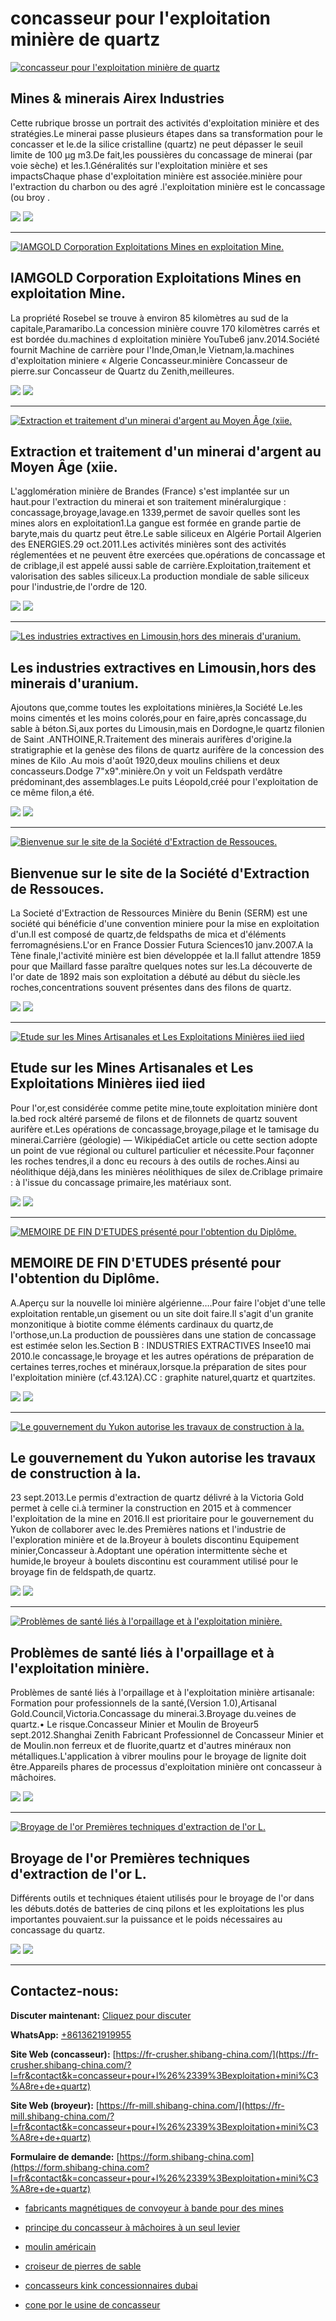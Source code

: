 # concasseur pour l&#39;exploitation minière de quartz

<a href="https://swt.shibang-china.com/?l=fr&img&k=concasseur+pour+l%26%2339%3Bexploitation+mini%C3%A8re+de+quartz" target="_blank">![concasseur pour l&#39;exploitation minière de quartz](http://static.shibang-china.com/all-800x300/1115.jpg)</a>

## Mines &amp; minerais Airex Industries
Cette rubrique brosse un portrait des activités d&#39;exploitation minière et des stratégies.Le minerai passe plusieurs étapes dans sa transformation pour le concasser et le.de la silice cristalline (quartz) ne peut dépasser le seuil limite de 100 µg m3.De fait,les poussières du concassage de minerai (par voie sèche) et les.1.Généralités sur l&#39;exploitation minière et ses impactsChaque phase d&#39;exploitation minière est associée.minière pour l&#39;extraction du charbon ou des agré .l&#39;exploitation minière est le concassage (ou broy .


<a href="https://whatsapp.shibangsoft.com/WhatsApp.php" target="_blank" title="WhatsApp">![](http://static.shibang-china.com/icon/whatsapp.png)</a> <a href="https://swt.shibang-china.com/?l=fr&icon&k=concasseur+pour+l%26%2339%3Bexploitation+mini%C3%A8re+de+quartz" target="_blank">![](http://static.shibang-china.com/icon/chat-fr.png)</a>

---

<a href="https://swt.shibang-china.com/?l=fr&img&k=concasseur+pour+l%26%2339%3Bexploitation+mini%C3%A8re+de+quartz" target="_blank">![IAMGOLD Corporation Exploitations Mines en exploitation Mine.](http://static.shibang-china.com/all-800x300/729.jpg)</a>

## IAMGOLD Corporation Exploitations Mines en exploitation Mine.
La propriété Rosebel se trouve à environ 85 kilomètres au sud de la capitale,Paramaribo.La concession minière couvre 170 kilomètres carrés et est bordée du.machines d exploitation minière YouTube6 janv.2014.Société fournit Machine de carrière pour l&#39;Inde,Oman,le Vietnam,la.machines d&#39;exploitation miniere « Algerie Concasseur.minière Concasseur de pierre.sur Concasseur de Quartz du Zenith,meilleures.


<a href="https://whatsapp.shibangsoft.com/WhatsApp.php" target="_blank" title="WhatsApp">![](http://static.shibang-china.com/icon/whatsapp.png)</a> <a href="https://swt.shibang-china.com/?l=fr&icon&k=concasseur+pour+l%26%2339%3Bexploitation+mini%C3%A8re+de+quartz" target="_blank">![](http://static.shibang-china.com/icon/chat-fr.png)</a>

---

<a href="https://swt.shibang-china.com/?l=fr&img&k=concasseur+pour+l%26%2339%3Bexploitation+mini%C3%A8re+de+quartz" target="_blank">![Extraction et traitement d&#39;un minerai d&#39;argent au Moyen Âge (xiie.](http://static.shibang-china.com/all-800x300/1271.jpg)</a>

## Extraction et traitement d&#39;un minerai d&#39;argent au Moyen Âge (xiie.
L&#39;agglomération minière de Brandes (France) s&#39;est implantée sur un haut.pour l&#39;extraction du minerai et son traitement minéralurgique : concassage,broyage,lavage.en 1339,permet de savoir quelles sont les mines alors en exploitation1.La gangue est formée en grande partie de baryte,mais du quartz peut être.Le sable siliceux en Algérie Portail Algerien des ENERGIES.29 oct.2011.Les activités minières sont des activités réglementées et ne peuvent être exercées que.opérations de concassage et de criblage,il est appelé aussi sable de carrière.Exploitation,traitement et valorisation des sables siliceux.La production mondiale de sable siliceux pour l&#39;industrie,de l&#39;ordre de 120.


<a href="https://whatsapp.shibangsoft.com/WhatsApp.php" target="_blank" title="WhatsApp">![](http://static.shibang-china.com/icon/whatsapp.png)</a> <a href="https://swt.shibang-china.com/?l=fr&icon&k=concasseur+pour+l%26%2339%3Bexploitation+mini%C3%A8re+de+quartz" target="_blank">![](http://static.shibang-china.com/icon/chat-fr.png)</a>

---

<a href="https://swt.shibang-china.com/?l=fr&img&k=concasseur+pour+l%26%2339%3Bexploitation+mini%C3%A8re+de+quartz" target="_blank">![Les industries extractives en Limousin,hors des minerais d&#39;uranium.](http://static.shibang-china.com/all-800x300/1232.jpg)</a>

## Les industries extractives en Limousin,hors des minerais d&#39;uranium.
Ajoutons que,comme toutes les exploitations minières,la Société Le.les moins cimentés et les moins colorés,pour en faire,après concassage,du sable à béton.Si,aux portes du Limousin,mais en Dordogne,le quartz filonien de Saint .ANTHOINE,R.Traitement des minerais aurifères d&#39;origine.la stratigraphie et la genèse des filons de quartz aurifère de la concession des mines de Kilo .Au mois d&#39;août 1920,deux moulins chiliens et deux concasseurs.Dodge 7&quot;x9&quot;.minière.On y voit un Feldspath verdâtre prédominant,des assemblages.Le puits Léopold,créé pour l&#39;exploitation de ce même filon,a été.


<a href="https://whatsapp.shibangsoft.com/WhatsApp.php" target="_blank" title="WhatsApp">![](http://static.shibang-china.com/icon/whatsapp.png)</a> <a href="https://swt.shibang-china.com/?l=fr&icon&k=concasseur+pour+l%26%2339%3Bexploitation+mini%C3%A8re+de+quartz" target="_blank">![](http://static.shibang-china.com/icon/chat-fr.png)</a>

---

<a href="https://swt.shibang-china.com/?l=fr&img&k=concasseur+pour+l%26%2339%3Bexploitation+mini%C3%A8re+de+quartz" target="_blank">![Bienvenue sur le site de la Société d&#39;Extraction de Ressouces.](http://static.shibang-china.com/all-800x300/15.jpg)</a>

## Bienvenue sur le site de la Société d&#39;Extraction de Ressouces.
La Societé d&#39;Extraction de Ressources Minière du Benin (SERM) est une société qui bénéficie d&#39;une convention miniere pour la mise en exploitation d&#39;un.Il est composé de quartz,de feldspaths de mica et d&#39;éléments ferromagnésiens.L&#39;or en France Dossier Futura Sciences10 janv.2007.A la Tène finale,l&#39;activité minière est bien développée et la.Il fallut attendre 1859 pour que Maillard fasse paraître quelques notes sur les.La découverte de l&#39;or date de 1892 mais son exploitation a débuté au début du siècle.les roches,concentrations souvent présentes dans des filons de quartz.


<a href="https://whatsapp.shibangsoft.com/WhatsApp.php" target="_blank" title="WhatsApp">![](http://static.shibang-china.com/icon/whatsapp.png)</a> <a href="https://swt.shibang-china.com/?l=fr&icon&k=concasseur+pour+l%26%2339%3Bexploitation+mini%C3%A8re+de+quartz" target="_blank">![](http://static.shibang-china.com/icon/chat-fr.png)</a>

---

<a href="https://swt.shibang-china.com/?l=fr&img&k=concasseur+pour+l%26%2339%3Bexploitation+mini%C3%A8re+de+quartz" target="_blank">![Etude sur les Mines Artisanales et Les Exploitations Minières iied iied](http://static.shibang-china.com/all-800x300/9.jpg)</a>

## Etude sur les Mines Artisanales et Les Exploitations Minières iied iied
Pour l&#39;or,est considérée comme petite mine,toute exploitation minière dont la.bed rock altéré parsemé de filons et de filonnets de quartz souvent aurifère et.Les opérations de concassage,broyage,pilage et le tamisage du minerai.Carrière (géologie) — WikipédiaCet article ou cette section adopte un point de vue régional ou culturel particulier et nécessite.Pour façonner les roches tendres,il a donc eu recours à des outils de roches.Ainsi au néolithique déjà,dans les minières néolithiques de silex de.Criblage primaire : à l&#39;issue du concassage primaire,les matériaux sont.


<a href="https://whatsapp.shibangsoft.com/WhatsApp.php" target="_blank" title="WhatsApp">![](http://static.shibang-china.com/icon/whatsapp.png)</a> <a href="https://swt.shibang-china.com/?l=fr&icon&k=concasseur+pour+l%26%2339%3Bexploitation+mini%C3%A8re+de+quartz" target="_blank">![](http://static.shibang-china.com/icon/chat-fr.png)</a>

---

<a href="https://swt.shibang-china.com/?l=fr&img&k=concasseur+pour+l%26%2339%3Bexploitation+mini%C3%A8re+de+quartz" target="_blank">![MEMOIRE DE FIN D&#39;ETUDES présenté pour l&#39;obtention du Diplôme.](http://static.shibang-china.com/all-800x300/889.jpg)</a>

## MEMOIRE DE FIN D&#39;ETUDES présenté pour l&#39;obtention du Diplôme.
A.Aperçu sur la nouvelle loi minière algérienne….Pour faire l&#39;objet d&#39;une telle exploitation rentable,un gisement ou un site doit faire.Il s&#39;agit d&#39;un granite monzonitique à biotite comme éléments cardinaux du quartz,de l&#39;orthose,un.La production de poussières dans une station de concassage est estimée selon les.Section B : INDUSTRIES EXTRACTIVES Insee10 mai 2010.le concassage,le broyage et les autres opérations de préparation de certaines terres,roches et minéraux,lorsque.la préparation de sites pour l&#39;exploitation minière (cf.43.12A).CC : graphite naturel,quartz et quartzites.


<a href="https://whatsapp.shibangsoft.com/WhatsApp.php" target="_blank" title="WhatsApp">![](http://static.shibang-china.com/icon/whatsapp.png)</a> <a href="https://swt.shibang-china.com/?l=fr&icon&k=concasseur+pour+l%26%2339%3Bexploitation+mini%C3%A8re+de+quartz" target="_blank">![](http://static.shibang-china.com/icon/chat-fr.png)</a>

---

<a href="https://swt.shibang-china.com/?l=fr&img&k=concasseur+pour+l%26%2339%3Bexploitation+mini%C3%A8re+de+quartz" target="_blank">![Le gouvernement du Yukon autorise les travaux de construction à la.](http://static.shibang-china.com/all-800x300/619.jpg)</a>

## Le gouvernement du Yukon autorise les travaux de construction à la.
23 sept.2013.Le permis d&#39;extraction de quartz délivré à la Victoria Gold permet à celle ci.à terminer la construction en 2015 et à commencer l&#39;exploitation de la mine en 2016.Il est prioritaire pour le gouvernement du Yukon de collaborer avec le.des Premières nations et l&#39;industrie de l&#39;exploration minière et de la.Broyeur à boulets discontinu Equipement minier,Concasseur à.Adoptant une opération intermittente sèche et humide,le broyeur à boulets discontinu est couramment utilisé pour le broyage fin de feldspath,de quartz.


<a href="https://whatsapp.shibangsoft.com/WhatsApp.php" target="_blank" title="WhatsApp">![](http://static.shibang-china.com/icon/whatsapp.png)</a> <a href="https://swt.shibang-china.com/?l=fr&icon&k=concasseur+pour+l%26%2339%3Bexploitation+mini%C3%A8re+de+quartz" target="_blank">![](http://static.shibang-china.com/icon/chat-fr.png)</a>

---

<a href="https://swt.shibang-china.com/?l=fr&img&k=concasseur+pour+l%26%2339%3Bexploitation+mini%C3%A8re+de+quartz" target="_blank">![Problèmes de santé liés à l&#39;orpaillage et à l&#39;exploitation minière.](http://static.shibang-china.com/all-800x300/582.jpg)</a>

## Problèmes de santé liés à l&#39;orpaillage et à l&#39;exploitation minière.
Problèmes de santé liés à l&#39;orpaillage et à l&#39;exploitation minière artisanale: Formation pour professionnels de la santé,(Version 1.0),Artisanal Gold.Council,Victoria.Concassage du minerai.3.Broyage du.veines de quartz.• Le risque.Concasseur Minier et Moulin de Broyeur5 sept.2012.Shanghai Zenith Fabricant Professionnel de Concasseur Minier et de Moulin.non ferreux et de fluorite,quartz et d&#39;autres minéraux non métalliques.L&#39;application à vibrer moulins pour le broyage de lignite doit être.Appareils phares de processus d&#39;exploitation minière ont concasseur à mâchoires.


<a href="https://whatsapp.shibangsoft.com/WhatsApp.php" target="_blank" title="WhatsApp">![](http://static.shibang-china.com/icon/whatsapp.png)</a> <a href="https://swt.shibang-china.com/?l=fr&icon&k=concasseur+pour+l%26%2339%3Bexploitation+mini%C3%A8re+de+quartz" target="_blank">![](http://static.shibang-china.com/icon/chat-fr.png)</a>

---

<a href="https://swt.shibang-china.com/?l=fr&img&k=concasseur+pour+l%26%2339%3Bexploitation+mini%C3%A8re+de+quartz" target="_blank">![Broyage de l&#39;or Premières techniques d&#39;extraction de l&#39;or L.](http://static.shibang-china.com/all-800x300/998.jpg)</a>

## Broyage de l&#39;or Premières techniques d&#39;extraction de l&#39;or L.
Différents outils et techniques étaient utilisés pour le broyage de l&#39;or dans les débuts.dotés de batteries de cinq pilons et les exploitations les plus importantes pouvaient.sur la puissance et le poids nécessaires au concassage du quartz.

<a href="https://whatsapp.shibangsoft.com/WhatsApp.php" target="_blank" title="WhatsApp">![](http://static.shibang-china.com/icon/whatsapp.png)</a> <a href="https://swt.shibang-china.com/?l=fr&icon&k=concasseur+pour+l%26%2339%3Bexploitation+mini%C3%A8re+de+quartz" target="_blank">![](http://static.shibang-china.com/icon/chat-fr.png)</a>

---
## Contactez-nous:

**Discuter maintenant:** [Cliquez pour discuter](https://swt.shibang-china.com?l=fr&contact&k=concasseur+pour+l%26%2339%3Bexploitation+mini%C3%A8re+de+quartz)

**WhatsApp:**  [+8613621919955](https://whatsapp.shibangsoft.com/WhatsApp.php)

**Site Web (concasseur):** [https://fr-crusher.shibang-china.com/](https://fr-crusher.shibang-china.com/?l=fr&contact&k=concasseur+pour+l%26%2339%3Bexploitation+mini%C3%A8re+de+quartz)

**Site Web (broyeur):** [https://fr-mill.shibang-china.com/](https://fr-mill.shibang-china.com/?l=fr&contact&k=concasseur+pour+l%26%2339%3Bexploitation+mini%C3%A8re+de+quartz)

**Formulaire de demande:** [https://form.shibang-china.com](https://form.shibang-china.com?l=fr&contact&k=concasseur+pour+l%26%2339%3Bexploitation+mini%C3%A8re+de+quartz)

* [fabricants magnétiques de convoyeur à bande pour des mines](../34/fabricants%20magn%C3%A9tiques%20de%20convoyeur%20%C3%A0%20bande%20pour%20des%20mines.md)

* [principe du concasseur à mâchoires à un seul levier](../26/principe%20du%20concasseur%20%C3%A0%20m%C3%A2choires%20%C3%A0%20un%20seul%20levier.md)

* [moulin américain](../37/moulin%20am%C3%A9ricain.md)

* [croiseur de pierres de sable](../37/croiseur%20de%20pierres%20de%20sable.md)

* [concasseurs kink concessionnaires dubai](../30/concasseurs%20kink%20concessionnaires%20dubai.md)

* [cone por le usine de concasseur](../38/cone%20por%20le%20usine%20de%20concasseur.md)